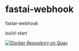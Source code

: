 # fastai-webhook
fastai-webhook

build-start

[![Docker Repository on Quay](https://quay.io/repository/hemanth22/fastapi-webhook/status "Docker Repository on Quay")](https://quay.io/repository/hemanth22/fastapi-webhook)

